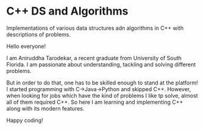 # C++ DS and Algorithms
Implementations of various data structures adn algorithms in C++ with descriptions of problems.

Hello everyone!

I am Aniruddha Tarodekar, a recent graduate from University of South Florida.
I am passionate about understanding, tackling and solving different problems. 

But in order to do that, one has to be skilled enough to stand at the platform!
I started programming with C->Java->Python and skipped C++.
However, when looking for jobs which have the kind of problems I like tp solve, almost all of them required C++.
So here I am learning and implementing C++ along with its modern features.

Happy coding!
